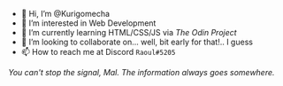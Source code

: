 - 👋 Hi, I’m @Kurigomecha
- 👀 I’m interested in Web Development
- 🌱 I’m currently learning HTML/CSS/JS via *The Odin Project*
- 💞️ I’m looking to collaborate on... well, bit early for that!.. I guess
- 📫 How to reach me at Discord `Raoul#5205`


*You can't stop the signal, Mal. The information always goes somewhere.*

<!---
Kurigomecha/Kurigomecha is a ✨ special ✨ repository because its `README.md` (this file) appears on your GitHub profile.
You can click the Preview link to take a look at your changes.
--->
